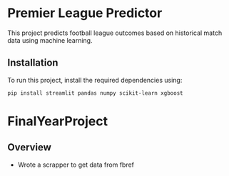 # Premier League Predictor

This project predicts football league outcomes based on historical match data using machine learning.

## Installation

To run this project, install the required dependencies using:

```pip install streamlit pandas numpy scikit-learn xgboost```

# FinalYearProject

## Overview
- Wrote a scrapper to get data from fbref
